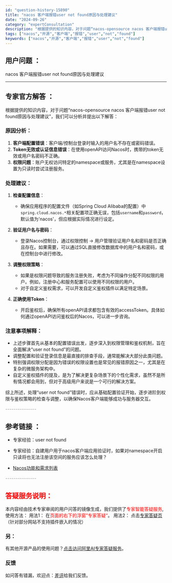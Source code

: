 ```yaml
---
id: "question-history-15890"
title: "nacos 客户端报错user not found原因与处理建议"
date: "2024-09-26"
category: "expertConsultation"
description: "根据提供的知识内容，对于问题“nacos-opensource nacos 客户端报错user not found原因与处理建议”，我们可以分析并提出以下解答：### 原因分析：1. **客户端配置错误**：客户端/控制台登录时输入的用户名不存在或密码错误。2. **Token无效或认证信息错误**"
tags: ["nacos","开源","客户端","报错","user","not","found"]
keywords: ["nacos","开源","客户端","报错","user","not","found"]
---
```


## 用户问题 ： 
 nacos 客户端报错user not found原因与处理建议  

---------------
## 专家官方解答 ：

根据提供的知识内容，对于问题“nacos-opensource nacos 客户端报错user not found原因与处理建议”，我们可以分析并提出以下解答：

### 原因分析：

1. **客户端配置错误**：客户端/控制台登录时输入的用户名不存在或密码错误。
2. **Token无效或认证信息错误**：在使用openAPI访问Nacos时，携带的token无效或用户名密码不正确。
3. **权限问题**：账户无权访问特定的namespace或服务，尤其是在namespace设置为只读时尝试注册服务。

### 处理建议：

1. **检查配置信息**：
   - 确保应用程序的配置文件（如Spring Cloud Alibaba的配置）中`spring.cloud.nacos.*`相关配置项正确无误，包括`username`和`password`，默认值为'nacos'，但应根据实际情况进行设定。
   
2. **验证用户名与密码**：
   - 登录Nacos控制台，通过权限控制 -> 用户管理验证用户名和密码是否正确且存在。如果需要，可以通过SQL直接修改数据库中的用户名和密码，或在控制台中进行修改。
   
3. **调整权限策略**：
   - 如果是权限问题导致的服务注册失败，考虑为不同操作分配不同权限的用户。例如，注册中心和服务配置可以使用不同权限的用户。
   - 对于自定义鉴权需求，可以开发自定义鉴权插件以满足特定场景。

4. **正确使用Token**：
   - 开启鉴权后，确保所有openAPI请求都包含有效的accessToken。具体如何通过openAPI访问鉴权后的Nacos，可以进一步咨询。

### 注意事项解释：

- 上述步骤首先从基本的配置错误出发，逐步深入到权限管理和鉴权机制，旨在全面解决“user not found”的问题。
- 调整配置和验证登录信息是最直接的排查手段，通常能解决大部分此类问题。
- 特别强调权限分配是因为错误的权限设置也是常见的报错原因之一，尤其是在复杂的微服务架构中。
- 自定义鉴权插件的提及，是为了解决更复杂场景下的个性化需求，虽然不是所有情况都会用到，但对于高级用户来说是一个可行的解决方案。

综上所述，处理“user not found”错误时，应从基础配置验证开始，逐步进阶到权限与鉴权策略的检查与调整，以确保Nacos客户端能够成功与服务器交互。


<font color="#949494">---------------</font> 


## 参考链接 ：

* 专家经验：user not found 
 
 * 专家经验：自建用户用于nacos客户端应用验证时，如果对namespace开启只读将也无法注册该空间的服务应该怎么处理？ 
 
 * [Nacos功能和需求列表](https://nacos.io/docs/latest/archive/feature-list)


 <font color="#949494">---------------</font> 
 


## <font color="#FF0000">答疑服务说明：</font> 

本内容经由技术专家审阅的用户问答的镜像生成，我们提供了<font color="#FF0000">专家智能答疑服务</font>,使用方法：
用法1： 在<font color="#FF0000">页面的右下的浮窗”专家答疑“</font>。
用法2： 点击[专家答疑页](https://answer.opensource.alibaba.com/docs/intro)（针对部分网站不支持插件嵌入的情况）
### 另：


有其他开源产品的使用问题？[点击访问阿里AI专家答疑服务](https://answer.opensource.alibaba.com/docs/intro)。
### 反馈
如问答有错漏，欢迎点：[差评](https://ai.nacos.io/user/feedbackByEnhancerGradePOJOID?enhancerGradePOJOId=15891)给我们反馈。
